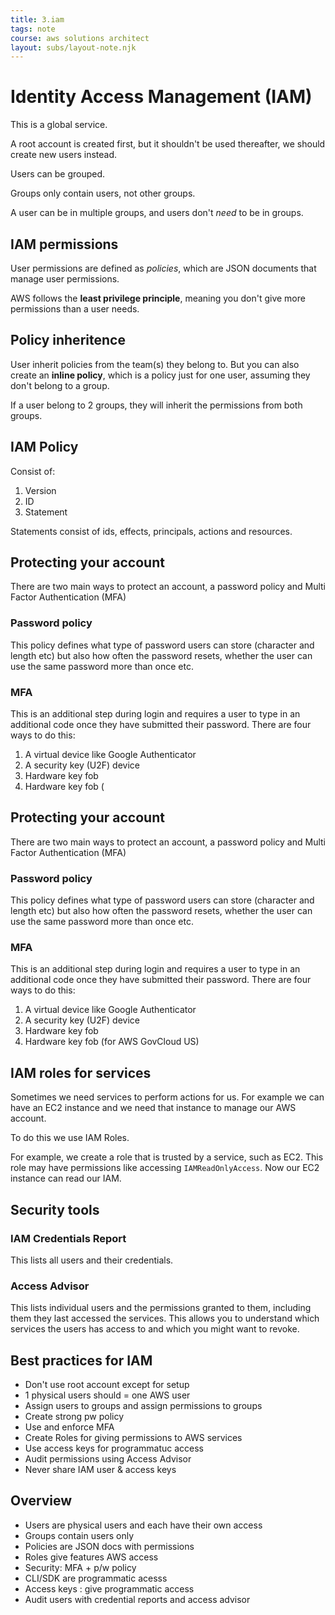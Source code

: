 ```yaml
---
title: 3.iam
tags: note
course: aws solutions architect
layout: subs/layout-note.njk
---
```

# Identity Access Management (IAM)

This is a global service.

A root account is created first, but it shouldn't be used thereafter, we should create new users instead.

Users can be grouped.

Groups only contain users, not other groups.

A user can be in multiple groups, and users don't *need* to be in groups.

## IAM permissions

User permissions are defined as *policies*, which are JSON documents that manage user permissions. 

AWS follows the **least privilege principle**, meaning you don't give more permissions than a user needs. 

## Policy inheritence 

User inherit policies from the team(s) they belong to. But you can also create an **inline policy**, which is a policy just for one user, assuming they don't belong to a group. 

If a user belong to 2 groups, they will inherit the permissions from both groups. 

## IAM Policy

Consist of:

1. Version
2. ID
3. Statement

Statements consist of ids, effects, principals, actions and resources. 

## Protecting your account

There are two main ways to protect an account, a password policy and Multi Factor Authentication (MFA)

### Password policy

This policy defines what type of password users can store (character and length etc) but also how often the password resets, whether the user can use the same password more than once etc.

### MFA

This is an additional step during login and requires a user to type in an additional code once they have submitted their password. There are four ways to do this:

1. A virtual device like Google Authenticator
2. A security key (U2F) device
3. Hardware key fob
4. Hardware key fob (

## Protecting your account

There are two main ways to protect an account, a password policy and Multi Factor Authentication (MFA)

### Password policy

This policy defines what type of password users can store (character and length etc) but also how often the password resets, whether the user can use the same password more than once etc.

### MFA

This is an additional step during login and requires a user to type in an additional code once they have submitted their password. There are four ways to do this:

1. A virtual device like Google Authenticator
2. A security key (U2F) device
3. Hardware key fob
4. Hardware key fob (for AWS GovCloud US)

## IAM roles for services

Sometimes we need services to perform actions for us. For example we can have an EC2 instance and we need that instance to manage our AWS account.

To do this we use IAM Roles. 

For example, we create a role that is trusted by a service, such as EC2. This role may have permissions like accessing `IAMReadOnlyAccess`. Now our EC2 instance can read our IAM.

## Security tools

### IAM Credentials Report

This lists all users and their credentials.

### Access Advisor

This lists individual users and the permissions granted to them, including them they last accessed the services. This allows you to understand which services the users has access to and which you might want to revoke. 

## Best practices for IAM

- Don't use root account except for setup
- 1 physical users should = one AWS user
- Assign users to groups and assign permissions to groups
- Create strong pw policy
- Use and enforce MFA
- Create Roles for giving permissions to AWS services
- Use access keys for programmatuc access
- Audit permissions using Access Advisor
-  Never share IAM user & access keys

## Overview

- Users are physical users and each have their own access
- Groups contain users only
- Policies are JSON docs with permissions
- Roles give features AWS access
- Security: MFA + p/w policy
- CLI/SDK are programmatic acesss
- Access keys : give programmatic access
- Audit users with credential reports and access advisor
